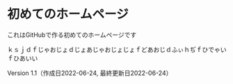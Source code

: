 # 初めてのホームページ



これはGitHubで作る初めてのホームページです

ｋｓｊｄｆじゃおじょｄじょあじゃおじょじょｆどあおじｄふぃｈぢｆひでゃいｆひあいい

Version 1.1（作成日2022-06-24, 最終更新日2022-06-24）

